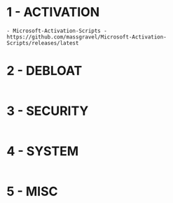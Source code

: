# 1 - ACTIVATION
```
- Microsoft-Activation-Scripts - https://github.com/massgravel/Microsoft-Activation-Scripts/releases/latest
```

# 2 - DEBLOAT
```

```

# 3 - SECURITY
```

```

# 4 - SYSTEM
```

```

# 5 - MISC
```

```
